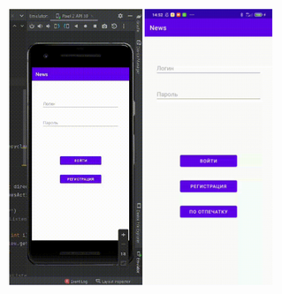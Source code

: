 <img src="example.gif" alt="video demo" height="500"/>
<img src="example2.gif" alt="video demo" height="500"/>